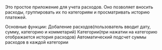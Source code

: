 Это простое приложение для учета расходов. 
Оно позволяет вносить расходы, группировать их по категориям и просматривать историю платежей.

Основные функции:
Добаление расходов(пользователь вводит дату, сумму, категорию и комметарий)
Категории(при нажатии на категорию отображается история расходов)
Автоматический подсчет суммы расходов в каждой категории